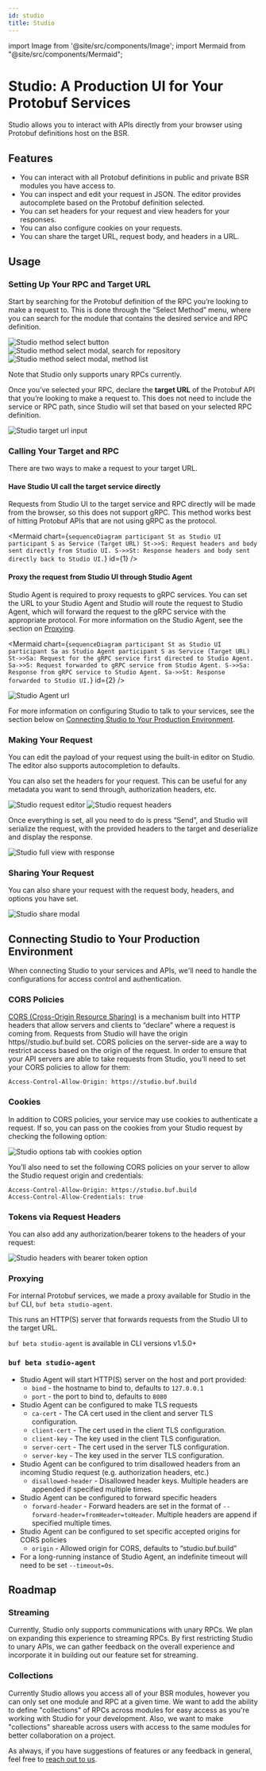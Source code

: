 ```yaml
---
id: studio
title: Studio
---
```


import Image from '@site/src/components/Image';
import Mermaid from "@site/src/components/Mermaid";

# Studio: A Production UI for Your Protobuf Services

Studio allows you to interact with APIs directly from your browser using Protobuf definitions
host on the BSR.

## Features

- You can interact with all Protobuf definitions in public and private BSR modules you have
  access to.
- You can inspect and edit your request in JSON. The editor provides autocomplete based on
  the Protobuf definition selected.
- You can set headers for your request and view headers for your responses.
- You can also configure cookies on your requests.
- You can share the target URL, request body, and headers in a URL.

## Usage

### Setting Up Your  RPC and Target URL

Start by searching for the Protobuf definition of the RPC you’re looking to make a request
to. This is done through the “Select Method” menu, where you can search for the module that
contains the desired service and RPC definition.

<Image alt="Studio method select button" src="/img/bsr/studio-method-select-1.png" width={60} />
<Image alt="Studio method select modal, search for repository" src="/img/bsr/studio-method-select-2.png" width={60} />
<Image alt="Studio method select modal, method list" src="/img/bsr/studio-method-select-3.png" width={60} />

Note that Studio only supports unary RPCs currently.

Once you’ve selected your RPC, declare the **target URL** of the Protobuf API that you’re
looking to make a request to. This does not need to include the service or RPC path, since
Studio will set that based on your selected RPC definition.

<Image alt="Studio target url input" src="/img/bsr/studio-target-url.png" />

### Calling Your Target and RPC

There are two ways to make a request to your target URL.


#### Have Studio UI call the target service directly

Requests from Studio UI to the target service and RPC directly will be made from the browser,
so this does not support gRPC. This method works best of hitting Protobuf APIs that are not
using gRPC as the protocol.

<Mermaid chart={`
sequenceDiagram
	participant St as Studio UI
	participant S as Service (Target URL)
	St->>S: Request headers and body sent directly from Studio UI.
	S->>St: Response headers and body sent directly back to Studio UI.
`} id={1} />

#### Proxy the request from Studio UI through Studio Agent

Studio Agent is required to proxy requests to gRPC services. You can set the URL to your
Studio Agent and Studio will route the request to Studio Agent, which will forward the request
to the gRPC service with the appropriate protocol. For more information on the Studio Agent,
see the section on [Proxying](#proxying).

<Mermaid chart={`
sequenceDiagram
	participant St as Studio UI
	participant Sa as Studio Agent
	participant S as Service (Target URL)
	St->>Sa: Request for the gRPC service first directed to Studio Agent.
	Sa->>S: Request forwarded to gRPC service from Studio Agent.
	S->>Sa: Response from gRPC service to Studio Agent.
	Sa->>St: Response forwarded to Studio UI.
`} id={2} />

<Image alt="Studio Agent url" src="/img/bsr/studio-agent-url.png" width={60} />

For more information on configuring Studio to talk to your services, see the section below
on [Connecting Studio to Your Production Environment](bsr/studio).

### Making Your Request

You can edit the payload of your request using the built-in editor on Studio. The editor
also supports autocompletion to defaults.

You can also set the headers for your request. This can be useful for any metadata you want
to send through, authorization headers, etc.

<Image alt="Studio request editor" src="/img/bsr/studio-request-editor.png" width={60} />
<Image alt="Studio request headers" src="/img/bsr/studio-request-headers.png" />

Once everything is set, all you need to do is press “Send”, and Studio will serialize the
request, with the provided headers to the target and deserialize and display the response.

<Image alt="Studio full view with response" src="/img/bsr/studio-full-view-response.png" />

### Sharing Your Request

You can also share your request with the request body, headers, and options you have set.

<Image alt="Studio share modal" src="/img/bsr/studio-share.png" />

## Connecting Studio to Your Production Environment

When connecting Studio to your services and APIs, we'll need to handle the configurations
for access control and authentication.

### CORS Policies

[CORS (Cross-Origin Resource Sharing)](https://developer.mozilla.org/en-US/docs/Web/HTTP/CORS)
is a mechanism built into HTTP headers that allow servers and clients to “declare” where a
request is coming from. Requests from Studio will have the origin https//studio.buf.build
set. CORS policies on the server-side are a way to restrict access based on the origin of
the request. In order to ensure that your API servers are able to take requests from Studio,
you’ll need to set your CORS policies to allow for them:

```
Access-Control-Allow-Origin: https://studio.buf.build
```

### Cookies

In addition to CORS policies, your service may use cookies to authenticate a request. If so,
you can pass on the cookies from your Studio request by checking the following option:

<Image alt="Studio options tab with cookies option" src="/img/bsr/studio-cookies.png" />

You’ll also need to set the following CORS policies on your server to allow the Studio
request origin and credentials:

```
Access-Control-Allow-Origin: https://studio.buf.build
Access-Control-Allow-Credentials: true
```

### Tokens via Request Headers

You can also add any authorization/bearer tokens to the headers of your request:

<Image alt="Studio headers with bearer token option" src="/img/bsr/studio-token-header.png" />

### Proxying

For internal Protobuf services, we made a proxy available for Studio in the `buf` CLI,
`buf beta studio-agent`.

This runs an HTTP(S) server that forwards requests from the Studio UI to the target URL.

`buf beta studio-agent` is available in CLI versions v1.5.0+

### `buf beta studio-agent`

- Studio Agent will start HTTP(S) server on the host and port provided:
  - `bind` - the hostname to bind to, defaults to `127.0.0.1`
  - `port` - the port to bind to, defaults to `8080`
- Studio Agent can be configured to make TLS requests
  - `ca-cert` - The CA cert used in the client and server TLS configuration.
  - `client-cert` - The cert used in the client TLS configuration.
  - `client-key` - The key used in the client TLS configuration.
  - `server-cert` - The cert used in the server TLS configuration.
  - `server-key` - The key used in the server TLS configuration.
- Studio Agent can be configured to trim disallowed headers from an incoming Studio request
  (e.g. authorization headers, etc.)
  - `disallowed-header` - Disallowed header keys. Multiple headers are appended if
    specified multiple times.
- Studio Agent can be configured to forward specific headers
  - `forward-header` - Forward headers are set in the format of
    `--forward-header=fromHeader=toHeader`. Multiple headers are append if specified
      multiple times.
- Studio Agent can be configured to set specific accepted origins for CORS policies
    - `origin` - Allowed origin for CORS, defaults to “studio.buf.build”
- For a long-running instance of Studio Agent, an indefinite timeout will need to be
  set `--timeout=0s`.

## Roadmap

### Streaming

Currently, Studio only supports communications with unary RPCs. We plan on expanding this
experience to streaming RPCs. By first restricting Studio to unary APIs, we can gather
feedback on the overall experience and incorporate it in building out our feature set for
streaming.

### Collections

Currently Studio allows you access all of your BSR modules, however you can only set one
module and RPC at a given time. We want to add the ability to define "collections" of RPCs
across modules for easy access as you're working with Studio for your development. Also, we
want to make "collections" shareable across users with access to the same modules for better
collaboration on a project.

As always, if you have suggestions of features or any feedback in general, feel free to
[reach out to us](../contact).
